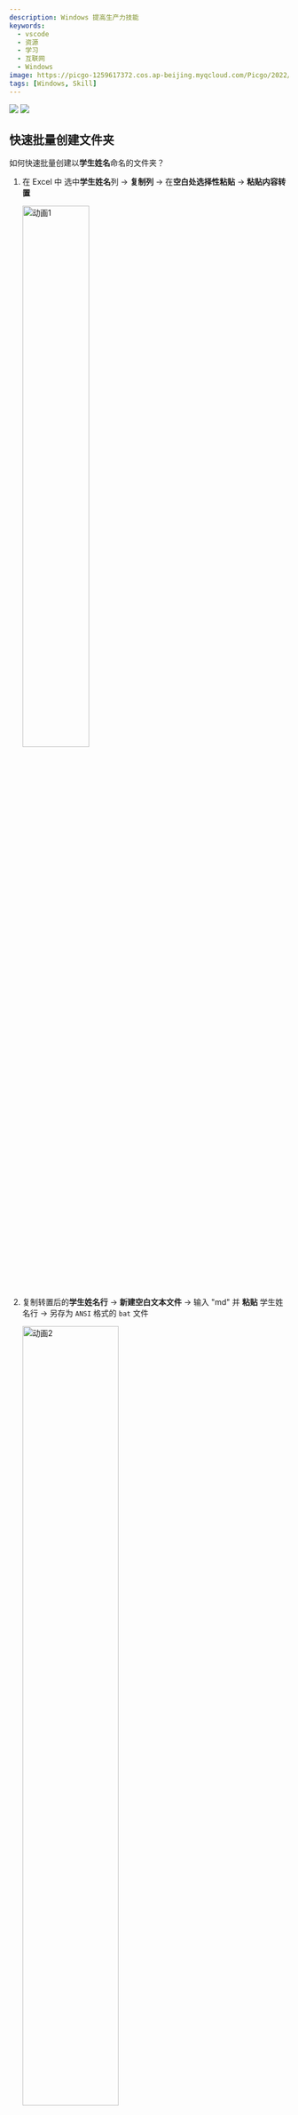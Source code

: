 ```yaml
---
description: Windows 提高生产力技能
keywords:
  - vscode
  - 资源
  - 学习
  - 互联网
  - Windows
image: https://picgo-1259617372.cos.ap-beijing.myqcloud.com/Picgo/2022/01/19-11-28-23-404Lab.jpeg
tags: [Windows, Skill]
---
```


<img className="Badges" src="https://picgo-1259617372.cos.ap-beijing.myqcloud.com/logo_chen_%E7%B4%AB%E8%89%B2.svg"/>
<img className="Badges" src="https://api.netlify.com/api/v1/badges/62b2ea8d-7e62-49d1-bb5a-b507b01377af/deploy-status"/>

## 快速批量创建文件夹

如何快速批量创建以**学生姓名**命名的文件夹？

1. 在 Excel 中 选中**学生姓名**列 -> **复制列** -> 在**空白处选择性粘贴** -> **粘贴内容转置**

   <img src="https://picgo-1259617372.cos.ap-beijing.myqcloud.com/Picgo/2022/01/20-17-07-22-%E5%8A%A8%E7%94%BB1.gif" alt="动画1" width="50%" />

2. 复制转置后的**学生姓名行** -> **新建空白文本文件** -> 输入 "md" 并 **粘贴** 学生姓名行 -> 另存为 `ANSI` 格式的 `bat` 文件

   <img src="https://picgo-1259617372.cos.ap-beijing.myqcloud.com/Picgo/2022/01/20-17-17-49-%E5%8A%A8%E7%94%BB2.gif" alt="动画2" width="60%" />

3. 在任意目录打开此 bat 文件即可批量创建文件夹。

## 快速查看电脑信息

在`运行`中运行 `dxdiag` 即可查看该电脑配置信息。

<img src="https://picgo-1259617372.cos.ap-beijing.myqcloud.com/Picgo/2022/01/08-13-55-13-image-20220108135506810.png" width="60%" />

## "无权限删除文件 ⚠"应对办法

### 方法 1：进入安全模式获取最高控制权

1.打开 “**设置**”

2.选择 “**更新和安全**” > “**恢复**”

3.在“**高级启动**”下，选择“**立即重新启动**”。

4.在 PC 重新启动进入“**选择选项**”屏幕后，选择“**疑难解答**”>“**高级选项**”>“**启动设置**”>“**重新启动**”。

5.PC 重新启动后，你会看到选项列表。

6.选择 `4` 或 `F4` 以**安全模式启动**。

以安全模式启动后，即可对文件进行删除。

### 方法 2：对当前用户提权

1. 运行 `lusrmgr.msc` 打开**本地用户和组**。

   <img src="https://picgo-1259617372.cos.ap-beijing.myqcloud.com/Picgo/2022/01/23-19-39-23-image-20220123193916113.png" alt="image-20220123193916113" width="40%" />

2. 依次打开 **组**-> **Administrators** -> **添加** ， 在输入框中**输入当前用户名**，保存后**重启计算机**即可提权。

<img src="https://picgo-1259617372.cos.ap-beijing.myqcloud.com/Picgo/2022/01/23-19-46-54-image-20220123194654653.png" alt="image-20220123194654653" width="65%" />

#### Tips：各个用户组对应的的权限

<img src="https://picgo-1259617372.cos.ap-beijing.myqcloud.com/Picgo/2022/01/23-19-50-56-image-20220123195056431.png" alt="image-20220123195056431" width="65%" />

#### 可能遇到的问题

- 找不到 `lusrmgr.msc`

​ 1. 运行 `mmc.exe` 打开 **控制台**

​ 2. 点击 **文件** -> **添加/删除管理单元** ，按照下图指示操作后重启即可。

<img src="https://picgo-1259617372.cos.ap-beijing.myqcloud.com/Picgo/2022/01/23-20-01-22-image-20220123200109151.png" alt="image-20220123200109151" width="80%" />

## 右键添加管理员取得所有权

在删除文件时，有时候会出现权限问题而拒绝删除，很是让人头疼，不过我们可以通过**右键管理员取得所有权**获得删除权限。

你只需要复制下面的代码到文本编辑器中，另存为 `reg` 文件,双击运行即可。

```powershell title="右键管理员取得所有权.reg"
Windows Registry Editor Version 5.00

[HKEY_CLASSES_ROOT\*\shell\runas]

@="管理员取得所有权"
"NoWorkingDirectory"=""

[HKEY_CLASSES_ROOT\*\shell\runas\command]

@="cmd.exe /c takeown /f \"%1\" && icacls \"%1\" /grant administrators:F"

"IsolatedCommand"="cmd.exe /c takeown /f \"%1\" && icacls \"%1\" /grant administrators:F"

[HKEY_CLASSES_ROOT\exefile\shell\runas2]

@="管理员取得所有权"

"NoWorkingDirectory"=""

[HKEY_CLASSES_ROOT\exefile\shell\runas2\command]

@="cmd.exe /c takeown /f \"%1\" && icacls \"%1\" /grant administrators:F"

"IsolatedCommand"="cmd.exe /c takeown /f \"%1\" && icacls \"%1\" /grant administrators:F"

[HKEY_CLASSES_ROOT\Directory\shell\runas]

@="管理员取得所有权"

"NoWorkingDirectory"=""

[HKEY_CLASSES_ROOT\Directory\shell\runas\command]

@="cmd.exe /c takeown /f \"%1\" /r /d y && icacls \"%1\" /grant administrators:F /t"

"IsolatedCommand"="cmd.exe /c takeown /f \"%1\" /r /d y && icacls \"%1\" /grant administrators:F /t"

```

## 查看 WIFI MAC 与 SSID 地址

```powershell
netsh wlan show interfaces
```

